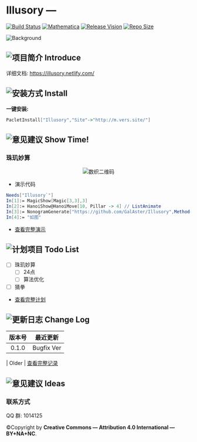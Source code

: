 # Illusory —

[![Build Status](https://travis-ci.org/GalAster/Illusory.svg?branch=master)](https://travis-ci.org/GalAster/Illusory)
[![Mathematica](https://img.shields.io/badge/Mathematica-%3E%3D10.0-brightgreen.svg)](https://www.wolfram.com/mathematica/)
[![Release Vision](https://img.shields.io/badge/release-v0.1.x-ff69b4.svg)](https://github.com/GalAster/Illusory/releases)
[![Repo Size](https://img.shields.io/github/repo-size/GalAster/Illusory.svg)](https://github.com/GalAster/Illusory.git)

![Background](https://raw.githubusercontent.com/GalAster/Illusory/master/Resources/pic/MainPage.jpg)

## ![项目简介](https://raw.githubusercontent.com/GalAster/Illusory/master/Resources/ico/board-game-blocks.png) Introduce

详细文档: https://illusory.netlify.com/

## ![安装方式](https://raw.githubusercontent.com/GalAster/Illusory/master/Resources/ico/board-game-map.png) Install

**一键安装:**
```Mathematica
PacletInstall["Illusory","Site"->"http://m.vers.site/"]
```


## ![意见建议](https://raw.githubusercontent.com/GalAster/Illusory/master/Resources/ico/board-game-box.png) Show Time!

### 珠玑妙算

<div align=center>
<img src="https://raw.githubusercontent.com/GalAster/Illusory/master/Resources/pic/DigitMaster.png" alt="数织二维码"/>
</div>

- 演示代码

```Mathematica
Needs["Illusory`"]
In[1]:= MagicShow[Magic[3,3],3]
In[2]:= HanoiShow@HanoiMove[10, Pillar -> 4] // ListAnimate
In[3]:= NonogramGenerate["https://github.com/GalAster/Illusory",Method->"QR"]
In[4]:= "如图"
```

- [查看完整演示](https://github.com/GalAster/Illusory/blob/master/Resources/Examples%20Full.md)

## ![计划项目](https://raw.githubusercontent.com/GalAster/Illusory/master/Resources/ico/battleship.png) Todo List

- [ ] 珠玑妙算
  - [ ] 24点
  - [ ] 算法优化
- [ ] 猜拳

- [查看完整计划](https://github.com/GalAster/Illusory/blob/master/Resources/Todo%20List%20Full.md)


## ![更新日志](https://raw.githubusercontent.com/GalAster/Illusory/master/Resources/ico/hourglass.png) Change Log

| 版本号 |最近更新|
|:-----:| ---
| 0.1.0 | Bugfix Ver

| Older | [查看完整记录](https://github.com/GalAster/Illusory/blob/master/Resources/Change%20Log%20Full.md)

## ![意见建议](https://raw.githubusercontent.com/GalAster/Illusory/master/Resources/ico/board-games-with-roles.png) Ideas

### 联系方式

QQ 群: 1014125

©Copyright by **Creative Commons — Attribution 4.0 International — BY+NA+NC**.
